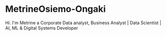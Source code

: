 # MetrineOsiemo-Ongaki
Hi. I'm Metrine a Corporate Data analyst, Business Analyst | Data Scientist | AI, ML &amp; Digital Systems Developer
